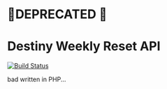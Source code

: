 # 🚨DEPRECATED 🚨

# Destiny Weekly Reset API

[![Build Status](https://travis-ci.org/persocon/api-destiny-weekly.svg?branch=master)](https://travis-ci.org/persocon/api-destiny-weekly)

bad written in PHP...
